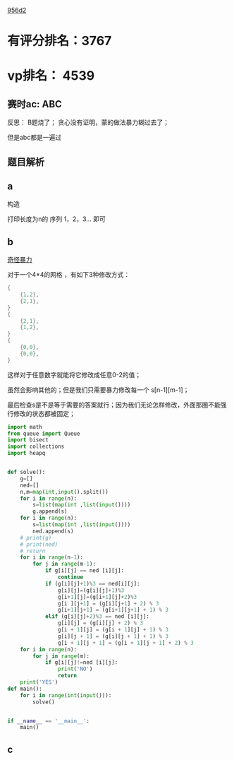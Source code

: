 [956d2](https://codeforces.com/contest/1983/standings)

# 有评分排名：3767 

# vp排名： 4539

## 赛时ac: ABC

反思： B题烧了； 贪心没有证明，蒙的做法暴力糊过去了；

但是abc都是一遍过

## 题目解析

## a

构造

打印长度为n的 序列 1，2，3... 即可

## b

[奇怪暴力](https://codeforces.com/contest/1983/problem/B)

对于一个4*4的网格 ，有如下3种修改方式：

```cpp
{
    {1,2},
    {2,1},
}
{
    {2,1},
    {1,2},
}
{
    {0,0},
    {0,0},
}

```

这样对于任意数字就能将它修改成任意0-2的值；

虽然会影响其他的；但是我们只需要暴力修改每一个 s[n-1][m-1]；

最后检查s是不是等于需要的答案就行；因为我们无论怎样修改，外面那圈不能强行修改的状态都被固定；

```python
import math
from queue import Queue
import bisect
import collections
import heapq


def solve():
    g=[]
    ned=[]
    n,m=map(int,input().split())
    for i in range(n):
        s=list(map(int ,list(input())))
        g.append(s)
    for i in range(n):
        s=list(map(int ,list(input())))
        ned.append(s)
    # print(g)
    # print(ned)
    # return
    for i in range(n-1):
        for j in range(m-1):
            if g[i][j] == ned [i][j]:
                continue
            if (g[i][j]+1)%3 == ned[i][j]:
                g[i][j]=(g[i][j]+1)%3
                g[i+1][j]=(g[i+1][j]+2)%3
                g[i ][j+1] = (g[i][j+1] + 2) % 3
                g[i+1][j+1] = (g[i+1][j+1] + 1) % 3
            elif (g[i][j]+2)%3 == ned [i][j]:
                g[i][j] = (g[i][j] + 2) % 3
                g[i + 1][j] = (g[i + 1][j] + 1) % 3
                g[i][j + 1] = (g[i][j + 1] + 1) % 3
                g[i + 1][j + 1] = (g[i + 1][j + 1] + 2) % 3
    for i in range(n):
        for j in range(m):
            if g[i][j]!=ned [i][j]:
                print('NO')
                return
    print('YES')
def main():
    for i in range(int(input())):
        solve()


if __name__ == '__main__':
    main()

```


## c

